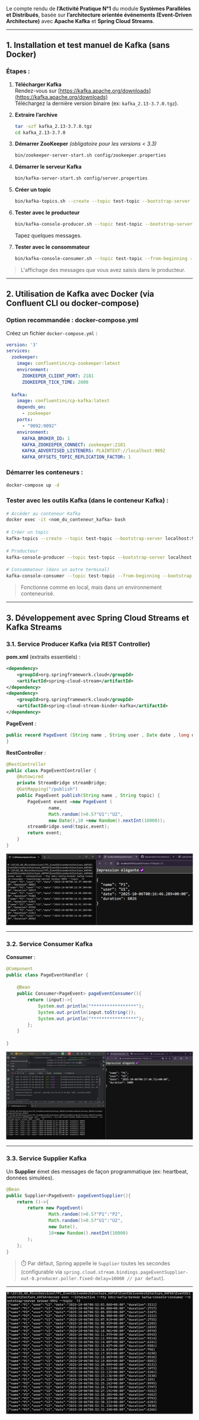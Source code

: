 Le compte rendu de **l’Activité Pratique N°1** du module **Systèmes Parallèles et Distribués**, basée sur **l’architecture orientée événements (Event-Driven Architecture)** avec **Apache Kafka** et **Spring Cloud Streams**.

---

## **1. Installation et test manuel de Kafka (sans Docker)**

### Étapes :
1. **Télécharger Kafka**  
   Rendez-vous sur [https://kafka.apache.org/downloads](https://kafka.apache.org/downloads)  
   Téléchargez la dernière version binaire (ex: `kafka_2.13-3.7.0.tgz`).

2. **Extraire l’archive**
   ```bash
   tar -xzf kafka_2.13-3.7.0.tgz
   cd kafka_2.13-3.7.0
   ```

3. **Démarrer ZooKeeper** *(obligatoire pour les versions < 3.3)*
   ```bash
   bin/zookeeper-server-start.sh config/zookeeper.properties
   ```

4. **Démarrer le serveur Kafka**
   ```bash
   bin/kafka-server-start.sh config/server.properties
   ```

5. **Créer un topic**
   ```bash
   bin/kafka-topics.sh --create --topic test-topic --bootstrap-server localhost:9092 --partitions 1 --replication-factor 1
   ```

6. **Tester avec le producteur**
   ```bash
   bin/kafka-console-producer.sh --topic test-topic --bootstrap-server localhost:9092
   ```
   Tapez quelques messages.

7. **Tester avec le consommateur**
   ```bash
   bin/kafka-console-consumer.sh --topic test-topic --from-beginning --bootstrap-server localhost:9092
   ```

> L'affichage des messages que vous avez saisis dans le producteur.

---

## **2. Utilisation de Kafka avec Docker (via Confluent CLI ou docker-compose)**

### Option recommandée : **docker-compose.yml**

Créez un fichier `docker-compose.yml` :

```yaml
version: '3'
services:
  zookeeper:
    image: confluentinc/cp-zookeeper:latest
    environment:
      ZOOKEEPER_CLIENT_PORT: 2181
      ZOOKEEPER_TICK_TIME: 2000

  kafka:
    image: confluentinc/cp-kafka:latest
    depends_on:
      - zookeeper
    ports:
      - "9092:9092"
    environment:
      KAFKA_BROKER_ID: 1
      KAFKA_ZOOKEEPER_CONNECT: zookeeper:2181
      KAFKA_ADVERTISED_LISTENERS: PLAINTEXT://localhost:9092
      KAFKA_OFFSETS_TOPIC_REPLICATION_FACTOR: 1
```

### Démarrer les conteneurs :
```bash
docker-compose up -d
```

### Tester avec les outils Kafka (dans le conteneur Kafka) :

```bash
# Accéder au conteneur Kafka
docker exec -it <nom_du_conteneur_kafka> bash

# Créer un topic
kafka-topics --create --topic test-topic --bootstrap-server localhost:9092 --partitions 1 --replication-factor 1

# Producteur
kafka-console-producer --topic test-topic --bootstrap-server localhost:9092

# Consommateur (dans un autre terminal)
kafka-console-consumer --topic test-topic --from-beginning --bootstrap-server localhost:9092
```

> Fonctionne comme en local, mais dans un environnement conteneurisé.

---

## **3. Développement avec Spring Cloud Streams et Kafka Streams**

### **3.1. Service Producer Kafka (via REST Controller)**

**pom.xml** (extraits essentiels) :
```xml
<dependency>
    <groupId>org.springframework.cloud</groupId>
    <artifactId>spring-cloud-stream</artifactId>
</dependency>
<dependency>
    <groupId>org.springframework.cloud</groupId>
    <artifactId>spring-cloud-stream-binder-kafka</artifactId>
</dependency>
```

**PageEvent** :
```java
public record PageEvent (String name , String user , Date date , long duration) {
}
```

**RestController** :
```java
@RestController
public class PageEventController {
    @Autowired
    private StreamBridge streamBridge;
    @GetMapping("/publish")
    public PageEvent publish(String name , String topic) {
        PageEvent event =new PageEvent (
                name,
                Math.random()>0.5?"U1":"U2",
                new Date(),10 +new Random().nextInt(10000));
        streamBridge.send(topic,event);
        return event;
    }
}
```

![img.png](captures/img.png)

---
### **3.2. Service Consumer Kafka**
**Consumer** :
```java
@Component
public class PageEventHandler {

    @Bean
    public Consumer<PageEvent> pageEventConsumer(){
        return (input)->{
            System.out.println("*****************");
            System.out.println(input.toString());
            System.out.println("*****************");
        };
    }

}
```

![img.png](captures/img1.png)

---

### **3.3. Service Supplier Kafka**

Un **Supplier** émet des messages de façon programmatique (ex: heartbeat, données simulées).

```java
@Bean
public Supplier<PageEvent> pageEventSupplier(){
    return ()->{
        return new PageEvent(
                Math.random()>0.5?"P1":"P2",
                Math.random()>0.5?"U1":"U2",
                new Date(),
                10+new Random().nextInt(10000)
        );
    };
}
```
> ⏱️ Par défaut, Spring appelle le `Supplier` toutes les secondes (configurable via `spring.cloud.stream.bindings.pageEventSupplier-out-0.producer.poller.fixed-delay=10000 // par defaut`).

---

![img.png](captures/img2.png)
